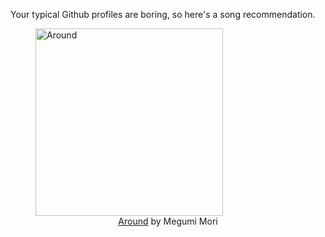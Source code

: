 Your typical Github profiles are boring, so here's a song recommendation.
<figure><img width="300" height="300" src="https://i.scdn.co/image/ab67616d0000b27373506f4cb2deb7cd66c670e4" alt="Around" /><figcaption align="center"><a href="https://open.spotify.com/track/2SujY2A63gPbsPQhIbZOje" target="_blank">Around</a> by Megumi Mori</figcaption></figure>
